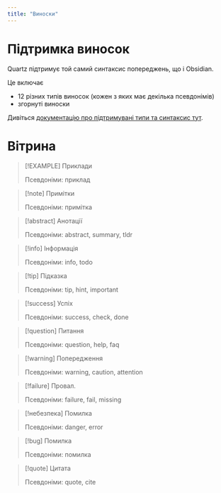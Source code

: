 ```yaml
---
title: "Виноски"
---
```


# Підтримка виносок

Quartz підтримує той самий синтаксис попереджень, що і Obsidian.

Це включає
- 12 різних типів виносок (кожен з яких має декілька псевдонімів)
- згорнуті виноски

Дивіться [документацію про підтримувані типи та синтаксис тут](https://help.obsidian.md/Editing+та+форматування/Винесення).

# Вітрина

> [!EXAMPLE] Приклади
>
> Псевдоніми: приклад

> [!note] Примітки
>
> Псевдоніми: примітка

> [!abstract] Анотації
>
> Псевдоніми: abstract, summary, tldr

> [!info] Інформація
>
> Псевдоніми: info, todo

> [!tip] Підказка
>
> Псевдоніми: tip, hint, important

> [!success] Успіх
>
> Псевдоніми: success, check, done

> [!question] Питання
>
> Псевдоніми: question, help, faq

> [!warning] Попередження
>
> Псевдоніми: warning, caution, attention

> [!failure] Провал.
>
> Псевдоніми: failure, fail, missing

> [!небезпека] Помилка
>
> Псевдоніми: danger, error

> [!bug] Помилка
>
> Псевдоніми: помилка

> [!quote] Цитата
>
> Псевдоніми: quote, cite
